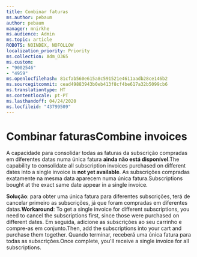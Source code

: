 ```yaml
---
title: Combinar faturas
ms.author: pebaum
author: pebaum
manager: mnirkhe
ms.audience: Admin
ms.topic: article
ROBOTS: NOINDEX, NOFOLLOW
localization_priority: Priority
ms.collection: Adm_O365
ms.custom:
- "9002546"
- "4959"
ms.openlocfilehash: 81cfab560e615a8c591521e4611aadb28ce146b2
ms.sourcegitcommit: cead49883943b0eb413f8cf4be617a32b5099cb6
ms.translationtype: HT
ms.contentlocale: pt-PT
ms.lasthandoff: 04/24/2020
ms.locfileid: "43799509"
---
```

# <a name="combine-invoices"></a><span data-ttu-id="3d3d5-102">Combinar faturas</span><span class="sxs-lookup"><span data-stu-id="3d3d5-102">Combine invoices</span></span>

<span data-ttu-id="3d3d5-103">A capacidade para consolidar todas as faturas da subscrição compradas em diferentes datas numa única fatura **ainda não está disponível**.</span><span class="sxs-lookup"><span data-stu-id="3d3d5-103">The capability to consolidate all subscription invoices purchased on different dates into a single invoice is **not yet available**.</span></span> <span data-ttu-id="3d3d5-104">As subscrições compradas exatamente na mesma data aparecem numa única fatura.</span><span class="sxs-lookup"><span data-stu-id="3d3d5-104">Subscriptions bought at the exact same date appear in a single invoice.</span></span>

<span data-ttu-id="3d3d5-105">**Solução**: para obter uma única fatura para diferentes subscrições, terá de cancelar primeiro as subscrições, já que foram compradas em diferentes datas.</span><span class="sxs-lookup"><span data-stu-id="3d3d5-105">**Workaround**: To get a single invoice for different subscriptions, you need to cancel the subscriptions first, since those were purchased on different dates.</span></span> <span data-ttu-id="3d3d5-106">Em seguida, adicione as subscrições ao seu carrinho e compre-as em conjunto.</span><span class="sxs-lookup"><span data-stu-id="3d3d5-106">Then, add the subscriptions into your cart and purchase them together.</span></span> <span data-ttu-id="3d3d5-107">Quando terminar, receberá uma única fatura para todas as subscrições.</span><span class="sxs-lookup"><span data-stu-id="3d3d5-107">Once complete, you'll receive a single invoice for all subscriptions.</span></span>

